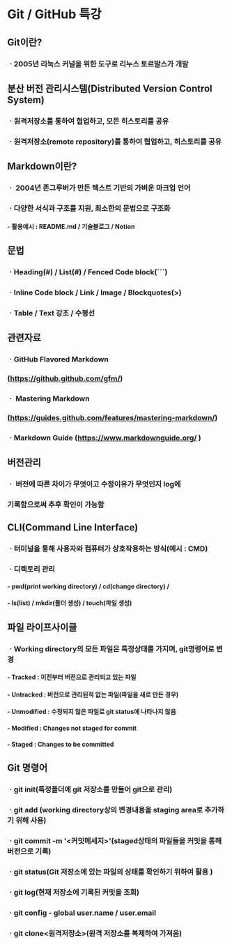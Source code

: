 # Git / GitHub 특강

## Git이란?

### 	ㆍ2005년 리눅스 커널을 위한 도구로 리누스 토르발스가 개발

## 분산 버전 관리시스템(Distributed Version Control System)

### 	ㆍ원격저장소를 통하여 **협업**하고, 모든 **히스토리**를 공유

### 	ㆍ원격저장소(remote repository)를 통하여 협업하고, 히스토리를 공유

## Markdown이란?

### 	ㆍ 2004년 존그루버가 만든 텍스트 기반의 가벼운 마크업 언어

### 	ㆍ다양한 서식과 구조를 지원, 최소한의 문법으로 구조화

#### 			- 활용예시 : README.md / 기술블로그 / Notion

## 문법

### 	ㆍHeading(#) / List(#) / Fenced Code block(```) 

###  	ㆍInline Code block / Link / Image / Blockquotes(>) 	

### 	ㆍTable / Text 강조 / 수평선

## 관련자료

### 	ㆍGitHub Flavored Markdown 

### 		(https://github.github.com/gfm/) 

### 	ㆍ Mastering Markdown 

### 		(https://guides.github.com/features/mastering-markdown/) 

### 	ㆍMarkdown Guide (https://www.markdownguide.org/ )

## 버전관리

### 	ㆍ 버전에 따른 차이가 무엇이고 수정이유가 무엇인지 log에 

###         기록함으로써 추후 확인이 가능함

## CLI(Command Line Interface)

### 	ㆍ터미널을 통해 사용자와 컴퓨터가 상호작용하는 방식(예시 : CMD)

### 	ㆍ디렉토리 관리

#### 			- pwd(print working directory) / cd(change directory) / 

#### 			- ls(list) / mkdir(폴더 생성) / touch(파일 생성)

## 파일 라이프사이클

### 	ㆍWorking directory의 모든 파일은 특정상태를 가지며, git명령어로 변경

#### 		- Tracked : 이전부터 버전으로 관리되고 있는 파일

#### 		- Untracked : 버전으로 관리된적 없는 파일(파일을 새로 만든 경우)

#### 		- Unmodified : 수정되지 않은 파일로 git status에 나타나지 않음

#### 		- Modified : Changes not staged for commit

#### 		- Staged : Changes to be committed

## Git 명령어

### ㆍgit init(특정폴더에 git 저장소를 만들어 git으로 관리)

### ㆍgit add <file>(working directory상의 변경내용을 staging area로 추가하기 위해 사용)

### ㆍgit commit -m '<커밋메세지>'(staged상태의 파일들을 커밋을 통해 버전으로 기록)

### ㆍgit status(Git 저장소에 있는 파일의 상태를 확인하기 위하여 활용 )

### ㆍgit log(현재 저장소에 기록된 커밋을 조회)

### ㆍgit config - global user.name / user.email

### ㆍgit clone<원격저장소>(원격 저장소를 복제하여 가져옴)







 

